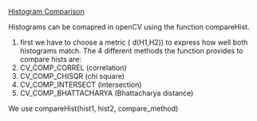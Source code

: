 [Histogram Comparison](https://docs.opencv.org/master/d8/dc8/tutorial_histogram_comparison.html)

Histograms can be comapred in openCV using the function compareHist.
1.  first we have to choose a metric ( d(H1,H2)) to express how well both histograms match.
The 4 different methods the function provides to compare hists are:
0. CV_COMP_CORREL (correlation)
1. CV_COMP_CHISQR (chi square)
2. CV_COMP_INTERSECT (intersection)
3. CV_COMP_BHATTACHARYA (Bhattacharya distance)

We use 
compareHist(hist1, hist2, compare_method)

